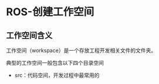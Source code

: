 # ROS-创建工作空间

## 工作空间含义

工作空间（workspace）是一个存放工程开发相关文件的文件夹。

典型的工作空间一般包含以下四个目录空间

- src：代码空间，开发过程中最常用的

